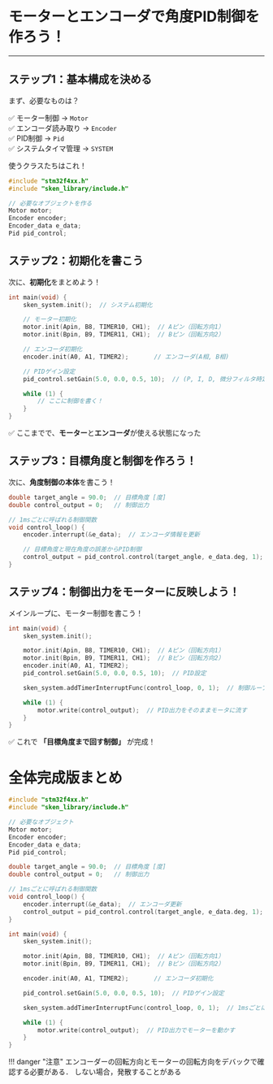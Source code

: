 # モーターとエンコーダで角度PID制御を作ろう！

---

## ステップ1：基本構成を決める

まず、必要なものは？

✅ モーター制御 → `Motor`  
✅ エンコーダ読み取り → `Encoder`  
✅ PID制御 → `Pid`  
✅ システムタイマ管理 → `SYSTEM`

使うクラスたちはこれ！

```cpp
#include "stm32f4xx.h"
#include "sken_library/include.h"

// 必要なオブジェクトを作る
Motor motor;
Encoder encoder;
Encoder_data e_data;
Pid pid_control;
```


## ステップ2：初期化を書こう

次に、**初期化**をまとめよう！

```cpp
int main(void) {
    sken_system.init();  // システム初期化

    // モーター初期化
    motor.init(Apin, B8, TIMER10, CH1);  // Aピン（回転方向1）
    motor.init(Bpin, B9, TIMER11, CH1);  // Bピン（回転方向2）

    // エンコーダ初期化
    encoder.init(A0, A1, TIMER2);       // エンコーダ(A相, B相)

    // PIDゲイン設定
    pid_control.setGain(5.0, 0.0, 0.5, 10);  // (P, I, D, 微分フィルタ時定数)

    while (1) {
        // ここに制御を書く！
    }
}
```

✅ ここまでで、**モーター**と**エンコーダ**が使える状態になった


## ステップ3：目標角度と制御を作ろう！

次に、**角度制御の本体**を書こう！

```cpp
double target_angle = 90.0;  // 目標角度 [度]
double control_output = 0;   // 制御出力

// 1msごとに呼ばれる制御関数
void control_loop() {
    encoder.interrupt(&e_data);  // エンコーダ情報を更新

    // 目標角度と現在角度の誤差からPID制御
    control_output = pid_control.control(target_angle, e_data.deg, 1);
}
```


## ステップ4：制御出力をモーターに反映しよう！

メインループに、モーター制御を書こう！

```cpp
int main(void) {
    sken_system.init();

    motor.init(Apin, B8, TIMER10, CH1);  // Aピン（回転方向1）
    motor.init(Bpin, B9, TIMER11, CH1);  // Bピン（回転方向2）
    encoder.init(A0, A1, TIMER2);
    pid_control.setGain(5.0, 0.0, 0.5, 10);  // PID設定

    sken_system.addTimerInterruptFunc(control_loop, 0, 1);  // 制御ループ登録

    while (1) {
        motor.write(control_output);  // PID出力をそのままモータに流す
    }
}
```

✅ これで **「目標角度まで回す制御」** が完成！



# 全体完成版まとめ

```cpp
#include "stm32f4xx.h"
#include "sken_library/include.h"

// 必要なオブジェクト
Motor motor;
Encoder encoder;
Encoder_data e_data;
Pid pid_control;

double target_angle = 90.0;  // 目標角度 [度]
double control_output = 0;   // 制御出力

// 1msごとに呼ばれる制御関数
void control_loop() {
    encoder.interrupt(&e_data);  // エンコーダ更新
    control_output = pid_control.control(target_angle, e_data.deg, 1);  // 目標角度と現在角度で制御
}

int main(void) {
    sken_system.init();

    motor.init(Apin, B8, TIMER10, CH1);  // Aピン（回転方向1）
    motor.init(Bpin, B9, TIMER11, CH1);  // Bピン（回転方向2）

    encoder.init(A0, A1, TIMER2);       // エンコーダ初期化

    pid_control.setGain(5.0, 0.0, 0.5, 10);  // PIDゲイン設定

    sken_system.addTimerInterruptFunc(control_loop, 0, 1);  // 1msごとに制御実行

    while (1) {
        motor.write(control_output);  // PID出力でモーターを動かす
    }
}
```

!!! danger "注意"
    エンコーダーの回転方向とモーターの回転方向をデバックで確認する必要がある．
    しない場合，発散することがある
    

